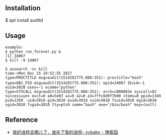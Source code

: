 ## Installation
$ apt install auditd

## Usage
```
example:
$ python run_forever.py &
[1] 24067
$ kill -9 24067

$ ausearch -sc kill
time->Mon Dec 25 19:52:55 2017
type=PROCTITLE msg=audit(1514202775.088:351): proctitle="bash"
type=OBJ_PID msg=audit(1514202775.088:351): opid=24067 日uid=-1 ouid=3010 oses=-1 ocomm="python"
type=SYSCALL msg=audit(1514202775.088:351): arch=c000003e syscall=62 success=yes exit=0 a0=5e03 a1=9 a2=0 a3=7ffc0d9f7b90 items=0 ppid=1349 pid=1350  uid=3010 gid=3010 euid=3010 suid=3010 fsuid=3010 egid=3010 sgid=3010 fsgid=3010 tty=pts0 comm="bash" exe="/bin/bash" key=(null)
```

## Reference
* [我的进程去哪儿了，谁杀了我的进程- xybaby - 博客园](https://www.cnblogs.com/xybaby/p/8098229.html)
